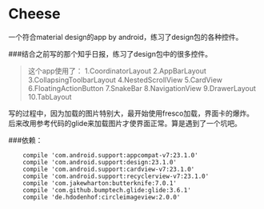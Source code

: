 # Cheese
一个符合material design的app by android，练习了design包的各种控件。

###结合之前写的那个知乎日报，练习了design包中的很多控件。
>这个app使用了：
1.CoordinatorLayout
2.AppBarLayout
3.CollapsingToolbarLayout
4.NestedScrollView
5.CardView
6.FloatingActionButton
7.SnakeBar
8.NavigationView
9.DrawerLayout
10.TabLayout

写的过程中，因为加载的图片特别大，最开始使用fresco加载，界面卡的爆炸。后来改用参考代码的glide来加载图片才使界面正常。算是遇到了一个坑吧。

###依赖：
```
    compile 'com.android.support:appcompat-v7:23.1.0'
    compile 'com.android.support:design:23.1.0'
    compile 'com.android.support:cardview-v7:23.1.0'
    compile 'com.android.support:recyclerview-v7:23.1.0'
    compile 'com.jakewharton:butterknife:7.0.1'
    compile 'com.github.bumptech.glide:glide:3.6.1'
    compile 'de.hdodenhof:circleimageview:2.0.0'
```
